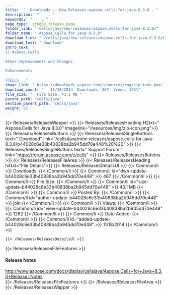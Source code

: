 ```yaml
---
title:  "  Downloads ---New-Releases-aspose.cells-for-java-8.3.0 . " 
description:  "    . " 
keywords:  "    . " 
page_type:  single_release_page
folder_link: " cells/java/new-releases/aspose.cells-for-java-8.3.0/"
folder_name: " Aspose.Cells for Java 8.3.0"
download_link: " /cells/java/new-releases/aspose.cells-for-java-8.3.0/b44028c6e33b40838ba2b945dd70e448"
download_text: " Download"
Intro_text: " 
1) Aspose.Cells
 
Other Improvements and Changes
 
Enhancements
 
(CELLS..."
image_link: " https://downloads.aspose.com/resources/img/zip-icon.png"
download_count: "   11/18/2014  Downloads: 467  Views: 1261"
file_size: "  File Size: 43.1 MB "
parent_path: "cells/java"
section_parent_path: "cells/java"
weight: 97 
---
```


{{< Releases/ReleasesWapper >}}
  {{< Releases/ReleasesHeading H2txt=" Aspose.Cells for Java 8.3.0" imagelink="/resources/img/zip-icon.png">}}
  {{< Releases/ReleasesButtons >}}
    {{< Releases/ReleasesSingleButtons text=" Download" link="/cells/java/new-releases/aspose.cells-for-java-8.3.0/b44028c6e33b40838ba2b945dd70e448%20%20" >}}
    {{< Releases/ReleasesSingleButtons text=" Support Forum " link="https://forum.aspose.com/c/cells" >}}
  {{< Releases/ReleasesButtons >}}
  {{< Releases/ReleasesFileArea >}}
    {{< Releases/ReleasesHeading h4txt="File Details">}}
    {{< Releases/ReleasesDetailsUl >}}
            {{< Common/li  >}} Downloads: {{< /Common/li >}} 
      {{< Common/li id="dwn-update-b44028c6e33b40838ba2b945dd70e448" >}} 467 {{< /Common/li >}} 
      {{< Common/li  >}} File Size: {{< /Common/li >}} 
      {{< Common/li id="size-update-b44028c6e33b40838ba2b945dd70e448" >}} 43.1 MB {{< /Common/li >}} 
      {{< Common/li  >}} Posted By: {{< /Common/li >}} 
      {{< Common/li id="author-update-b44028c6e33b40838ba2b945dd70e448" >}} join {{< /Common/li >}} 
      {{< Common/li  >}} Views: {{< /Common/li >}} 
      {{< Common/li id="view-update-b44028c6e33b40838ba2b945dd70e448" >}} 1262 {{< /Common/li >}} 
      {{< Common/li  >}} Date Added: {{< /Common/li >}} 
      {{< Common/li id="added-update-b44028c6e33b40838ba2b945dd70e448" >}} 11/18/2014 {{< /Common/li >}} 

    {{< /Releases/ReleasesDetailsUl >}}

  {{< Releases/ReleasesFileFeatures >}}
      <h4>Release Notes</h4><div><a href="http://www.aspose.com/docs/display/cellsjava/Aspose.Cells+for+Java+8.3.0+Release+Notes">http://www.aspose.com/docs/display/cellsjava/Aspose.Cells+for+Java+8.3.0+Release+Notes</a></div>
  {{< /Releases/ReleasesFileFeatures >}}
 {{< /Releases/ReleasesFileArea >}}
{{< /Releases/ReleasesWapper >}}


